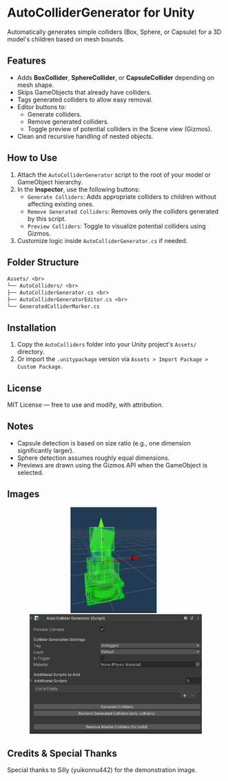 # AutoColliderGenerator for Unity

Automatically generates simple colliders (Box, Sphere, or Capsule) for a 3D model's children based on mesh bounds.

## Features

- Adds **BoxCollider**, **SphereCollider**, or **CapsuleCollider** depending on mesh shape.
- Skips GameObjects that already have colliders.
- Tags generated colliders to allow easy removal.
- Editor buttons to:
  - Generate colliders.
  - Remove generated colliders.
  - Toggle preview of potential colliders in the Scene view (Gizmos).
- Clean and recursive handling of nested objects.

## How to Use

1. Attach the `AutoColliderGenerator` script to the root of your model or GameObject hierarchy.
2. In the **Inspector**, use the following buttons:
   - `Generate Colliders`: Adds appropriate colliders to children without affecting existing ones.
   - `Remove Generated Colliders`: Removes only the colliders generated by this script.
   - `Preview Colliders`: Toggle to visualize potential colliders using Gizmos.
3. Customize logic inside `AutoColliderGenerator.cs` if needed.

## Folder Structure
```
Assets/ <br>
└── AutoColliders/ <br>
├── AutoColliderGenerator.cs <br>
├── AutoColliderGeneratorEditor.cs <br>
└── GeneratedColliderMarker.cs
```

## Installation

1. Copy the `AutoColliders` folder into your Unity project's `Assets/` directory.
2. Or import the `.unitypackage` version via `Assets > Import Package > Custom Package`.

## License

MIT License — free to use and modify, with attribution.

## Notes

- Capsule detection is based on size ratio (e.g., one dimension significantly larger).
- Sphere detection assumes roughly equal dimensions.
- Previews are drawn using the Gizmos API when the GameObject is selected.

## Images
<p align="center">
  <img src="https://raw.githubusercontent.com/Lluciocc/AutoCollidersUnity/refs/heads/main/image.png" width="200" style="display:inline-block; margin-right: 10px;">
  <img src="https://raw.githubusercontent.com/Lluciocc/AutoCollidersUnity/refs/heads/main/image2.png" width="400" style="display:inline-block;">
</p>



## Credits & Special Thanks
Special thanks to Silly (yuikonnu442) for the demonstration image.
